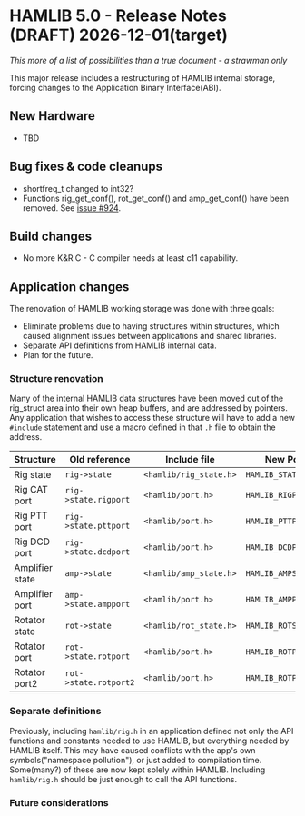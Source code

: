 # HAMLIB 5.0 - Release Notes (DRAFT)                           2026-12-01(target)

*This more of a list of possibilities than a true document - a strawman only*

This major release includes a restructuring of HAMLIB internal storage, forcing
changes to the Application Binary Interface(ABI).

## New Hardware
- TBD

## Bug fixes & code cleanups
- shortfreq_t changed to int32?
- Functions rig_get_conf(), rot_get_conf() and amp_get_conf() have been removed.
  See [issue #924](https://github.com/Hamlib/Hamlib/issues/924).

## Build changes
- No more K&R C - C compiler needs at least c11 capability.

## Application changes
The renovation of HAMLIB working storage was done with three goals:

- Eliminate problems due to having structures within structures, which caused alignment
  issues between applications and shared libraries.
- Separate API definitions from HAMLIB internal data.
- Plan for the future.

### Structure renovation
Many of the internal HAMLIB data structures have been moved out of the rig_struct
area into their own heap buffers, and are addressed by pointers. Any application that
wishes to access these structure will have to add a new `#include` statement and
use a macro defined in that `.h` file to obtain the address.

| Structure | Old reference | Include file | New Pointer |
| --------- | ---------------- | ----------------- | ------------ |
| Rig state | `rig->state` | `<hamlib/rig_state.h>` | `HAMLIB_STATE(rig)` |
| Rig CAT port | `rig->state.rigport` | `<hamlib/port.h>` | `HAMLIB_RIGPORT(rig)` |
| Rig PTT port | `rig->state.pttport` | `<hamlib/port.h>` | `HAMLIB_PTTPORT(rig)` |
| Rig DCD port | `rig->state.dcdport` | `<hamlib/port.h>` | `HAMLIB_DCDPORT(rig)` |
| Amplifier state | `amp->state` | `<hamlib/amp_state.h>` | `HAMLIB_AMPSTATE(amp)` |
| Amplifier port | `amp->state.ampport` | `<hamlib/port.h>` | `HAMLIB_AMPPORT(amp)` |
| Rotator state | `rot->state` | `<hamlib/rot_state.h>` | `HAMLIB_ROTSTATE(rot)` |
| Rotator port | `rot->state.rotport` | `<hamlib/port.h>` | `HAMLIB_ROTPORT(rot)` |
| Rotator port2 | `rot->state.rotport2` | `<hamlib/port.h>` | `HAMLIB_ROTPORT2(rot)` |

### Separate definitions
Previously, including `hamlib/rig.h` in an application defined not only the API functions
and constants needed to use HAMLIB, but everything needed by HAMLIB itself. This may
have caused conflicts with the app's own symbols("namespace pollution"), or just added to
compilation time. Some(many?) of these are now kept solely within HAMLIB. Including
`hamlib/rig.h` should be just enough to call the API functions.

### Future considerations
